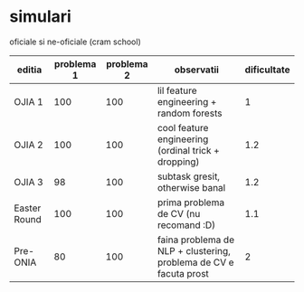 # simulari

oficiale si ne-oficiale (cram school)

| editia       | problema 1 | problema 2 | observatii                                                        | dificultate |
| ------------ | ---------- | ---------- | ----------------------------------------------------------------- | ----------- |
| OJIA 1       | 100        | 100        | lil feature engineering + random forests                          | 1           |
| OJIA 2       | 100        | 100        | cool feature engineering (ordinal trick + dropping)               | 1.2         |
| OJIA 3       | 98         | 100        | subtask gresit, otherwise banal                                   | 1.2         |
| Easter Round | 100        | 100        | prima problema de CV (nu recomand :D)                             | 1.1         |
| Pre-ONIA     | 80         | 100        | faina problema de NLP + clustering, problema de CV e facuta prost | 2           |
